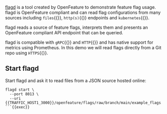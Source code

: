 [flagd](https://github.com/open-feature/flagd) is a tool created by OpenFeature to demonstrate feature flag usage. flagd is OpenFeature compliant and can read flag configurations from many sources including `files`{{}}, `http(s)`{{}} endpoints and `kubernetes`{{}}.

flagd reads a source of feature flags, interprets them and presents an OpenFeature compliant API endpoint that can be queried.

flagd is compatible with `gRPC`{{}} and `HTTP`{{}} and has native support for metrics using Prometheus. In this demo we will read flags directly from a Git repo using `HTTPS`{{}}.

## Start flagd

Start flagd and ask it to read files from a JSON source hosted online:

```
flagd start \
  --port 8013 \
  --uri {{TRAFFIC_HOST1_3000}}/openfeature/flags/raw/branch/main/example_flags.flagd.json
```{{exec}}
